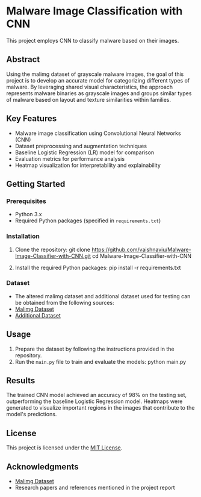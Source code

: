 # Malware Image Classification with CNN

This project employs CNN to classify malware based on their images.

## Abstract
Using the malimg dataset of grayscale malware images, the goal of this project is to develop an accurate model for categorizing different types of malware. By leveraging shared visual characteristics, the approach represents malware binaries as grayscale images and groups similar types of malware based on layout and texture similarities within families.

## Key Features
- Malware image classification using Convolutional Neural Networks (CNN)
- Dataset preprocessing and augmentation techniques
- Baseline Logistic Regression (LR) model for comparison
- Evaluation metrics for performance analysis
- Heatmap visualization for interpretability and explainability

## Getting Started
### Prerequisites
- Python 3.x
- Required Python packages (specified in `requirements.txt`)

### Installation
1. Clone the repository:
git clone https://github.com/vaishnaviu/Malware-Image-Classifier-with-CNN.git
cd Malware-Image-Classifier-with-CNN

2. Install the required Python packages:
pip install -r requirements.txt
 
### Dataset
- The altered malimg dataset and additional dataset used for testing can be obtained from the following sources:
- [Malimg Dataset](https://www.kaggle.com/datasets/ikrambenabd/malimg-original)
- [Additional Dataset](https://www.kaggle.com/c/malware-classification/data?select=train.7z)

## Usage
1. Prepare the dataset by following the instructions provided in the repository.
2. Run the `main.py` file to train and evaluate the models:
   python main.py

## Results
The trained CNN model achieved an accuracy of 98% on the testing set, outperforming the baseline Logistic Regression model. Heatmaps were generated to visualize important regions in the images that contribute to the model's predictions.

## License
This project is licensed under the [MIT License](LICENSE).

## Acknowledgments
- [Malimg Dataset](https://www.kaggle.com/datasets/ikrambenabd/malimg-original)
- Research papers and references mentioned in the project report


